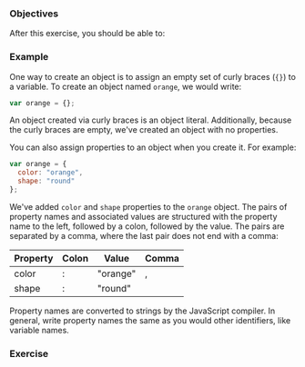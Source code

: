 <!--{ ids:[], language:'JavaScript', type:'workshop', order: 20, name:'Logical Operators', description:'List the logical operators and explain what they do.' }-->

### Objectives

After this exercise, you should be able to:



### Example

One way to create an object is to assign an empty set of curly braces (`{}`) to a variable. To create an object named `orange`, we would write:

```js
var orange = {};
```

An object created via curly braces is an object literal. Additionally, because the curly braces are empty, we've created an object with no properties.

You can also assign properties to an object when you create it. For example:

```js
var orange = {
  color: "orange",
  shape: "round"
};
```

We've added `color` and `shape` properties to the `orange` object. The pairs of property names and associated values are structured with the property name to the left, followed by a colon, followed by the value. The pairs are separated by a comma, where the last pair does not end with a comma:

| Property | Colon | Value    | Comma  |
| -------- | ----- | -------- | ------ |
| color	   | :     | "orange" | ,      |
| shape    | :     | "round"  | &nbsp; |

Property names are converted to strings by the JavaScript compiler. In general, write property names the same as you would other identifiers, like variable names.

### Exercise
